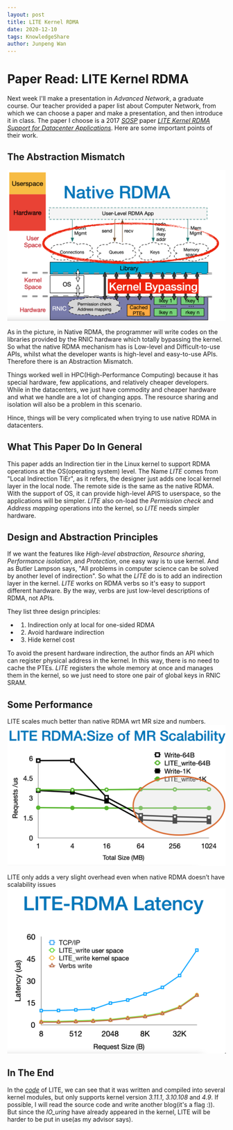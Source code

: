 ```yaml
---
layout: post
title: LITE Kernel RDMA
date: 2020-12-10
tags: KnowledgeShare
author: Junpeng Wan
---
```


# Paper Read: LITE Kernel RDMA
Next week I'll make a presentation in *Advanced Network*, a graduate course. Our teacher provided a paper list about Computer Network, from which we can choose a paper and make a presentation, and then introduce it in class. The paper I choose is a 2017 *[SOSP](https://www.sigops.org/s/conferences/sosp/2017/program.html)* paper *[LITE Kernel RDMA Support for Datacenter Applications](https://cseweb.ucsd.edu/~yiying/LITE-sosp17.pdf)*. Here are some important points of their work.


## The Abstraction Mismatch
<img src="/images/posts/LITE_RDMA/Native_RDMA.png" style="zoom:50%" />
<!-- ![](/images/posts/LITE_RDMA/Native_RDMA.png) -->

As in the picture, in Native RDMA, the programmer will write codes on the libraries provided by the RNIC hardware which totally bypassing the kernel. So what the native RDMA mechanism has is Low-level and Difficult-to-use APIs, whilst what the developer wants is high-level and easy-to-use APIs. Therefore there is an Abstraction Mismatch. 

Things worked well in HPC(High-Performance Computing)  because it has special hardware, few applications, and relatively cheaper developers. While in the datacenters, we just have commodity and cheaper hardware and what we handle are a lot of changing apps. The resource sharing and isolation will also be a problem in this scenario. 

Hince, things will be very complicated when trying to use native RDMA in datacenters.

## What This Paper Do In General
This paper adds an Indirection tier in the Linux kernel to support RDMA operations at the OS(operating system) level. The Name *LITE* comes from "Local Indirection TiEr", as it refers, the designer just adds one local kernel layer in the local node. The remote side is the same as the native RDMA. With the support of OS, it can provide high-level APIS to userspace, so the applications will be simpler. *LITE* also on-load the *Permission check* and *Address mapping* operations into the kernel, so *LITE* needs simpler hardware.  

## Design and Abstraction Principles
If we want the features like *High-level abstraction*, *Resource sharing*, *Performance isolation*, and *Protection*, one easy way is to use kernel. And as Butler Lampson says, "All problems in computer science can be solved by another level of indirection". So what the *LITE* do is to add an indirection layer in the kernel. *LITE* works on RDMA verbs so it's easy to support different hardware. By the way, verbs are just low-level descriptions of RDMA, not APIs.

They list three design principles:
* 1. Indirection only at local for one-sided RDMA
* 2. Avoid hardware indirection
* 3. Hide kernel cost

To avoid the present hardware indirection,  the author finds an API which can register physical address in the kernel. In this way, there is no need to cache the PTEs. *LITE* registers the whole memory at once and manages them in the kernel, so we just need to store one pair of global keys in RNIC SRAM.

## Some Performance
LITE scales much better than native RDMA wrt MR size and numbers.
<img src="/images/posts/LITE_RDMA/MR_SC.png" style="zoom:50%" />
<!-- ![](/images/posts/LITE_RDMA/MR_SC.png) -->
LITE only adds a very slight overhead even when native RDMA doesn’t have scalability issues
<img src="/images/posts/LITE_RDMA/Latency.png" style="zoom:50%" />
<!-- ![](/images/posts/LITE_RDMA/Latency.png) -->


## In The End
In the *[code](https://github.com/WukLab/LITE)* of LITE, we can see that it was written and compiled into several kernel modules, but only supports kernel version *3.11.1*, *3.10.108* and *4.9*.  If possible, I will read the source code and write another blog(it's a flag :)). But since the *IO_uring* have already appeared in the kernel, LITE will be harder to be put in use(as my advisor says). 
